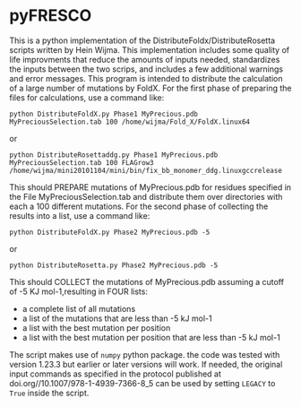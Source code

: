 # pyFRESCO
This is a python implementation of the DistributeFoldx/DistributeRosetta scripts written by Hein Wijma.
This implementation includes some quality of life improvments that reduce the amounts of inputs needed, 
standardizes the inputs between the two scrips, and includes a few additional warnings and error messages. 
This program is intended to distribute the calculation of a large number of mutations by FoldX.
For the first phase of preparing the files for calculations, use a command like:

```
python DistributeFoldX.py Phase1 MyPrecious.pdb MyPreciousSelection.tab 100 /home/wijma/Fold_X/FoldX.linux64
```
or 
```
python DistributeRosettaddg.py Phase1 MyPrecious.pdb MyPreciousSelection.tab 100 FLAGrow3 /home/wijma/mini20101104/mini/bin/fix_bb_monomer_ddg.linuxgccrelease
```

This should PREPARE mutations of MyPrecious.pdb for residues specified in the File MyPreciousSelection.tab and 
distribute them over directories with each a 100 different mutations. For the second phase of collecting the results into a list, use a command like:

```
python DistributeFoldX.py Phase2 MyPrecious.pdb -5
```
or 
```
python DistributeRosetta.py Phase2 MyPrecious.pdb -5
```

This should COLLECT the mutations of MyPrecious.pdb assuming a cutoff of -5 KJ mol-1,resulting in FOUR lists:
- a complete list of all mutations
- a list of the mutations that are less than -5 kJ mol-1
- a list with the best mutation per position
- a list with the best mutation per position that are less than -5 kJ mol-1

The script makes use of `numpy` python package. the code was tested with version 1.23.3 but earlier or later versions will work. 
If needed, the original input commands as specified in the protocol published at doi.org//10.1007/978-1-4939-7366-8_5 can be used by setting `LEGACY` to `True` inside the script.
